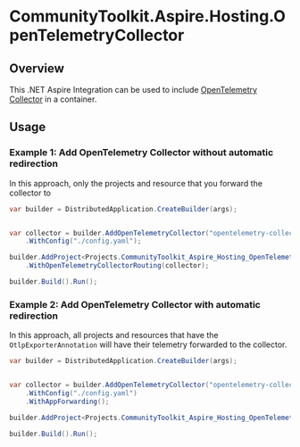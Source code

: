 # CommunityToolkit.Aspire.Hosting.OpenTelemetryCollector

## Overview

This .NET Aspire Integration can be used to include [OpenTelemetry Collector](https://github.com/open-telemetry/opentelemetry-collector) in a container.

## Usage

### Example 1: Add OpenTelemetry Collector without automatic redirection

In this approach, only the projects and resource that you forward the collector to

```csharp
var builder = DistributedApplication.CreateBuilder(args);


var collector = builder.AddOpenTelemetryCollector("opentelemetry-collector")
    .WithConfig("./config.yaml");

builder.AddProject<Projects.CommunityToolkit_Aspire_Hosting_OpenTelemetryCollector_Api>("api")
    .WithOpenTelemetryCollectorRouting(collector);

builder.Build().Run();
```

### Example 2: Add OpenTelemetry Collector with automatic redirection

In this approach, all projects and resources that have the `OtlpExporterAnnotation` will have their telemetry forwarded to the collector.

```csharp
var builder = DistributedApplication.CreateBuilder(args);


var collector = builder.AddOpenTelemetryCollector("opentelemetry-collector")
    .WithConfig("./config.yaml")
    .WithAppForwarding();

builder.AddProject<Projects.CommunityToolkit_Aspire_Hosting_OpenTelemetryCollector_Api>("api");

builder.Build().Run();
```
